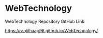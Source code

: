 # WebTechnology

WebTechnology Repository GitHub Link:

https://ranjithaap98.github.io/WebTechnology/
